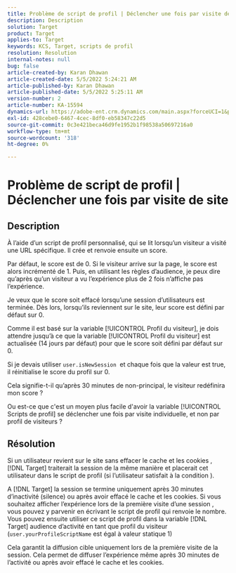 ```yaml
---
title: Problème de script de profil | Déclencher une fois par visite de site
description: Description
solution: Target
product: Target
applies-to: Target
keywords: KCS, Target, scripts de profil
resolution: Resolution
internal-notes: null
bug: false
article-created-by: Karan Dhawan
article-created-date: 5/5/2022 5:24:21 AM
article-published-by: Karan Dhawan
article-published-date: 5/5/2022 5:25:11 AM
version-number: 2
article-number: KA-15594
dynamics-url: https://adobe-ent.crm.dynamics.com/main.aspx?forceUCI=1&pagetype=entityrecord&etn=knowledgearticle&id=aa75b899-33cc-ec11-a7b5-6045bd00db25
exl-id: 428cebe0-6467-4cec-8df0-eb58347c22d5
source-git-commit: 0c3e421beca46d9fe1952b1f98538a50697216a0
workflow-type: tm+mt
source-wordcount: '318'
ht-degree: 0%

---
```


# Problème de script de profil | Déclencher une fois par visite de site

## Description


À l’aide d’un script de profil personnalisé, qui se lit lorsqu’un visiteur a visité une URL spécifique. Il crée et renvoie ensuite un score.

Par défaut, le score est de 0. Si le visiteur arrive sur la page, le score est alors incrémenté de 1. Puis, en utilisant les règles d’audience, je peux dire qu’après qu’un visiteur a vu l’expérience plus de 2 fois n’affiche pas l’expérience.



Je veux que le score soit effacé lorsqu’une session d’utilisateurs est terminée. Dès lors, lorsqu’ils reviennent sur le site, leur score est défini par défaut sur 0.

Comme il est basé sur la variable [!UICONTROL Profil du visiteur], je dois attendre jusqu’à ce que la variable [!UICONTROL Profil du visiteur] est actualisée (14 jours par défaut) pour que le score soit défini par défaut sur 0.

Si je devais utiliser `user.isNewSession`  et chaque fois que la valeur est true, il réinitialise le score du profil sur 0.



Cela signifie-t-il qu’après 30 minutes de non-principal, le visiteur redéfinira mon score ?

Ou est-ce que c&#39;est un moyen plus facile d&#39;avoir la variable [!UICONTROL Scripts de profil] se déclencher une fois par visite individuelle, et non par profil de visiteurs ?


## Résolution


Si un utilisateur revient sur le site sans effacer le cache et les cookies , [!DNL Target] traiterait la session de la même manière et placerait cet utilisateur dans le script de profil (si l’utilisateur satisfait à la condition ).

A [!DNL Target] la session se termine uniquement après 30 minutes d’inactivité (silence) ou après avoir effacé le cache et les cookies.
Si vous souhaitez afficher l’expérience lors de la première visite d’une session , vous pouvez y parvenir en écrivant le script de profil qui renvoie le nombre. Vous pouvez ensuite utiliser ce script de profil dans la variable [!DNL Target] audience d’activité en tant que profil du visiteur (`user.yourProfileScriptName`  est égal à valeur statique 1)



Cela garantit la diffusion cible uniquement lors de la première visite de la session. Cela permet de diffuser l’expérience même après 30 minutes de l’activité ou après avoir effacé le cache et les cookies.
